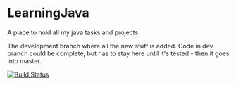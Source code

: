 # LearningJava
A place to hold all my java tasks and projects

The development branch where all the new stuff is added. Code in dev branch could be complete,
but has to stay here until it's tested - then it goes into master.

[![Build Status](https://travis-ci.org/krukru/LearningJava.svg?branch=ctci/wip/chapter3)](https://travis-ci.org/krukru/LearningJava)
